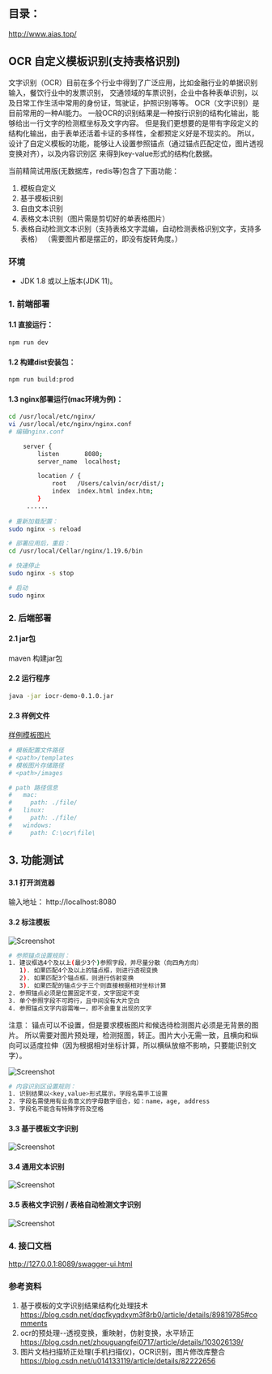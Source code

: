 ## 目录：
http://www.aias.top/

## OCR 自定义模板识别(支持表格识别)

文字识别（OCR）目前在多个行业中得到了广泛应用，比如金融行业的单据识别输入，餐饮行业中的发票识别，
交通领域的车票识别，企业中各种表单识别，以及日常工作生活中常用的身份证，驾驶证，护照识别等等。
OCR（文字识别）是目前常用的一种AI能力。
一般OCR的识别结果是一种按行识别的结构化输出，能够给出一行文字的检测框坐标及文字内容。
但是我们更想要的是带有字段定义的结构化输出，由于表单还活着卡证的多样性，全都预定义好是不现实的。
所以，设计了自定义模板的功能，能够让人设置参照锚点（通过锚点匹配定位，图片透视变换对齐），以及内容识别区
来得到key-value形式的结构化数据。

当前精简试用版(无数据库，redis等)包含了下面功能：
1. 模板自定义
2. 基于模板识别
3. 自由文本识别
4. 表格文本识别（图片需是剪切好的单表格图片）
5. 表格自动检测文本识别（支持表格文字混编，自动检测表格识别文字，支持多表格）
（需要图片都是摆正的，即没有旋转角度。）

### 环境
* JDK 1.8 或以上版本(JDK 11)。

### 1. 前端部署

#### 1.1 直接运行：
```bash
npm run dev
```

#### 1.2 构建dist安装包：
```bash
npm run build:prod
```

#### 1.3 nginx部署运行(mac环境为例)：
```bash
cd /usr/local/etc/nginx/
vi /usr/local/etc/nginx/nginx.conf
# 编辑nginx.conf

    server {
        listen       8080;
        server_name  localhost;

        location / {
            root   /Users/calvin/ocr/dist/;
            index  index.html index.htm;
        }
     ......
     
# 重新加载配置：
sudo nginx -s reload 

# 部署应用后，重启：
cd /usr/local/Cellar/nginx/1.19.6/bin

# 快速停止
sudo nginx -s stop

# 启动
sudo nginx     
```

### 2. 后端部署

#### 2.1 jar包
maven 构建jar包 
 
#### 2.2 运行程序
```bash
java -jar iocr-demo-0.1.0.jar
```

#### 2.3 样例文件
[样例模板图片](https://aias-home.oss-cn-beijing.aliyuncs.com/AIAS/OCR/images/ticket.jpeg)   
```bash
# 模板配置文件路径
# <path>/templates
# 模板图片存储路径
# <path>/images

# path 路径信息
#   mac:
#     path: ./file/
#   linux:
#     path: ./file/
#   windows:
#     path: C:\ocr\file\
```

## 3. 功能测试

#### 3.1 打开浏览器
输入地址： http://localhost:8080

#### 3.2 标注模板
![Screenshot](https://aias-home.oss-cn-beijing.aliyuncs.com/AIAS/OCR/images/ocr_anchor.png)

```bash
# 参照锚点设置规则：
1. 建议框选4个及以上(最少3个)参照字段，并尽量分散（向四角方向）
   1). 如果匹配4个及以上的锚点框，则进行透视变换
   2). 如果匹配3个锚点框，则进行仿射变换
   3). 如果匹配的锚点少于三个则直接根据相对坐标计算
2. 参照锚点必须是位置固定不变，文字固定不变
3. 单个参照字段不可跨行，且中间没有大片空白
4. 参照锚点文字内容需唯一，即不会重复出现的文字
```
注意：
锚点可以不设置，但是要求模板图片和候选待检测图片必须是无背景的图片。
所以需要对图片预处理，检测抠图，转正。图片大小无需一致，且横向和纵向可以适度拉伸（因为根据相对坐标计算，所以横纵放缩不影响，只要能识别文字）。

![Screenshot](https://aias-home.oss-cn-beijing.aliyuncs.com/AIAS/OCR/images/ocr_content.png)

```bash
# 内容识别区设置规则：
1. 识别结果以<key,value>形式展示，字段名需手工设置
2. 字段名需使用有业务意义的字母数字组合，如：name，age, address
3. 字段名不能含有特殊字符及空格
```

#### 3.3 基于模板文字识别
![Screenshot](https://aias-home.oss-cn-beijing.aliyuncs.com/AIAS/OCR/images/ocr_recognize.png)

#### 3.4 通用文本识别  
![Screenshot](https://aias-home.oss-cn-beijing.aliyuncs.com/AIAS/OCR/images/ocr_freetxt.png)
 
#### 3.5 表格文字识别 / 表格自动检测文字识别
![Screenshot](https://aias-home.oss-cn-beijing.aliyuncs.com/AIAS/OCR/images/single_table.png)

  
### 4. 接口文档  
http://127.0.0.1:8089/swagger-ui.html


### 参考资料
1. 基于模板的文字识别结果结构化处理技术
https://blog.csdn.net/dqcfkyqdxym3f8rb0/article/details/89819785#comments
2. ocr的预处理--透视变换，重映射，仿射变换，水平矫正
https://blog.csdn.net/zhouguangfei0717/article/details/103026139/
3. 图片文档扫描矫正处理(手机扫描仪)，OCR识别，图片修改库整合
https://blog.csdn.net/u014133119/article/details/82222656
